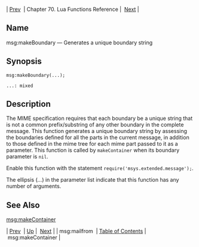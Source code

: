 | [Prev](lua.ref.msg_mailfrom)  | Chapter 70. Lua Functions Reference |  [Next](lua.ref.msg_makeContainer) |

<a name="lua.ref.msg_makeBoundary"></a>
## Name

msg:makeBoundary — Generates a unique boundary string

<a name="idp16841568"></a>
## Synopsis

`msg:makeBoundary(...);`

`...: mixed`<a name="idp16844528"></a>
## Description

The MIME specification requires that each boundary be a unique string that is not a common prefix/substring of any other boundary in the complete message. This function generates a unique boundary string by assessing the boundaries defined for all the parts in the current message, in addition to those defined in the mime tree for each mime part passed to it as a parameter. This function is called by `makeContainer` when its boundary parameter is `nil`.

Enable this function with the statement `require('msys.extended.message');`.

The ellipsis (...) in the parameter list indicate that this function has any number of arguments.

<a name="idp16849216"></a>
## See Also

[msg:makeContainer](lua.ref.msg_makeContainer "msg:makeContainer")

| [Prev](lua.ref.msg_mailfrom)  | [Up](lua.function.details) |  [Next](lua.ref.msg_makeContainer) |
| msg:mailfrom  | [Table of Contents](index) |  msg:makeContainer |

